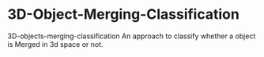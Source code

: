 # 3D-Object-Merging-Classification
3D-objects-merging-classification An approach to classify whether a object is Merged in 3d space or not.
